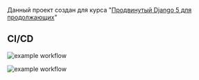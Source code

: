 Данный проект создан для курса "[Продвинутый Django 5 для продолжающих](https://stepik.org/course/177355/promo)"

CI/CD
---

![example workflow](https://github.com/github/GenyaElamkov/django_htmx/actions/workflows/github-actions.yaml/badge.svg)

![example workflow](https://github.com/github/docs/actions/workflows/github-actions.yaml/badge.svg)
